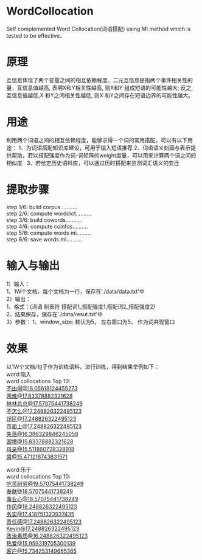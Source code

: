 # WordCollocation
Self complemented Word Collocation(词语搭配) using MI method which is tested to be effective..
# 原理  
互信息体现了两个变量之间的相互依赖程度。二元互信息是指两个事件相关性的量，互信息值越高, 表明X和Y相关性越高, 则X和Y 组成短语的可能性越大; 反之, 互信息值越低,X 和Y之间相关性越低, 则X 和Y之间存在短语边界的可能性越大。
# 用途
利用两个词语之间的相互依赖程度，能够求得一个词的常用搭配，可以有以下用途：
1、为词语搭配知识库建设，可用于输入短语推荐
2、词语语义刻画与表示提供帮助，若以搭配强度作为词-词矩阵的weight度量，可以用来计算两个词之间的相似度   
3、若给定历史语料库，可以通过历时搭配来监测词汇语义的变迁
# 提取步骤
step 1/6: build corpus ..........  
step 2/6: compute worddict..........  
step 3/6: build cowords..........  
step 4/6: compute coinfos..........  
step 5/6: compute words mi..........  
step 6/6: save words mi..........  
# 输入与输出
1）输入：  
1、1W个文档，每个文档为一行，保存在'./data/data.txt'中  
2）输出：  
1、格式：(词语 制表符 搭配词1_搭配强度1,搭配词2_搭配强度2)    
2、结果保存，保存在'./data/resut.txt'中  
3）参数：
1、window_size: 默认为5， 左右窗口为5， 作为词共现窗口  
# 效果  
以1W个文档/句子作为训练语料，进行训练，得到结果举例如下：  
word:陷入  
word collocations Top 10:  
不由得@18.05618124455273  
两难@17.83378882321628  
林林总总@17.57075441738249  
不怎么@17.248826322495123  
误区@17.248826322495123  
市面上@17.248826322495123  
失落@16.386329846245058  
困境@15.83378882321628  
母亲@15.511860728328918  
常@15.471218743831571  

word:乐于  
word collocations Top 10:  
吃苦耐劳@19.57075441738249  
奉献@18.57075441738249  
事业心@18.57075441738249  
作风@18.248826322495123  
务实@17.418751323937435  
责任感@17.248826322495123  
Kevin@17.248826322495123  
政治素质@16.248826322495123  
热爱@15.959319705300139  
客户@15.734253149665365  

